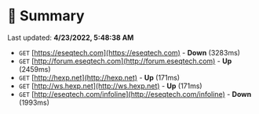 # 📖 Summary
Last updated: **4/23/2022, 5:48:38 AM**

- `GET` [https://eseqtech.com](https://eseqtech.com) - **Down** (3283ms)
- `GET` [http://forum.eseqtech.com](http://forum.eseqtech.com) - **Up** (2459ms)
- `GET` [http://hexp.net](http://hexp.net) - **Up** (171ms)
- `GET` [http://ws.hexp.net](http://ws.hexp.net) - **Up** (171ms)
- `GET` [http://eseqtech.com/infoline](http://eseqtech.com/infoline) - **Down** (1993ms)
